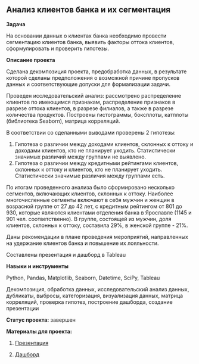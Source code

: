 ## Анализ клиентов банка и их сегментация


**Задача** 

На основании данных о клиентах банка необходимо провести сегментацию клиентов банка, выявить факторы оттока клиентов, сформулировать и проверить гипотезы.  


**Описание проекта**

Сделана декомпозиция проекта, предобработка данных, в результате которой сделаны предположения о возможной причине пропусков данных и соответствующие допуски для формализации задачи.  

Проведен  исследовательский анализ: рассмотрено распределение клиентов по имеющимся признакам, распределение признаков в разрезе оттока клиентов, в разрезе филиалов, а также в разрезе количества продуктов. Построены гистограммы, боксплоты, катплоты (библиотека Seaborn), матрица корреляций.  

В соответствии со сделанными выводами проверены 2 гипотезы:  
1. Гипотеза о различии между доходами клиентов, склонных к оттоку  и доходами клиентов, кто не планирует уходить. Статистически значимых различий между группами не выявлено.  
2. Гипотеза о различии между кредитными рейтингами клиентов, склонных к оттоку и клиентов, кто не планирует уходить. Статистически значимые различия между группами есть.  

По итогам проведенного анализа было сформировано несколько сегментов, включающих клиентов, склонных к оттоку. Наиболее многочисленные сегменты включают в себя мужчин и женщин в возрасной группе от 27 до 42 лет, с кредитным рейтингом от 801 до 930, которые являются клиентами отделения банка в Ярославле (1145 и 901 чел. соответственно). В группе, состоящей из мужчин, доля клиентов, склонных к оттоку, составила 29%, в женской группе - 21%.   

Даны рекомендации в плане проведения мероприятий, направленных на удержание клиентов банка и повышение их лояльности.  

Составлены презентация и дашборд в Tableau  

 
**Навыки и инструменты**  

Python, Pandas, Matplotlib, Seaborn, Datetime, SciPy, Tableau  

Декомпозиция, обработка данных, исследовательский анализ данных, дубликаты, выбросы, категоризация, визуализация данных, матрица корреляций, проверка гипотез, построение дашборда, создание презентации 


**Статус проекта:** завершен


**Материалы для проекта:**

1. [Презентация](https://disk.yandex.ru/i/BzbwgCtdRZXnbQ)

2. [Дашборд](https://public.tableau.com/views/Distributionofbankclients/sheet4?:language=en-US&publish=yes&:display_count=n&:origin=viz_share_link)
